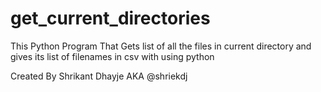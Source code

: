 # get_current_directories

This Python Program That Gets list of all the files in current directory and gives its list of filenames in csv with using python

Created By Shrikant Dhayje AKA @shriekdj
